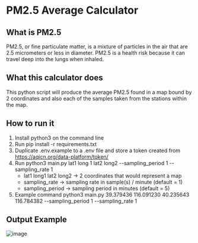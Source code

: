 # PM2.5 Average Calculator
## What is PM2.5
PM2.5, or fine particulate matter, is a mixture of particles in the air that are 2.5 micrometers or less in diameter. PM2.5 is a health risk because it can travel deep into the lungs when inhaled. 

## What this calculator does
This python script will produce the average PM2.5 found in a map bound by 2 coordinates and also each of the samples taken from the stations within the map.

## How to run it
1. Install python3 on the command line
2. Run pip install -r requirements.txt
3. Duplicate .env.example to a .env file and store a token created from https://aqicn.org/data-platform/token/
4. Run python3 main.py lat1 long 1 lat2 long2 --sampling_period 1 --sampling_rate 1
   - lat1 long1 lat2 long2 -> 2 coordinates that would represent a map
   - sampling_rate -> sampling rate in sample(s) / minute (default = 1)
   - sampling_period -> sampling period in minutes (default = 5)
5. Example command python3 main.py 39.379436 116.091230 40.235643 116.784382 --sampling_period 1 --sampling_rate 1

## Output Example
![image](https://github.com/user-attachments/assets/34217e8b-2aac-4acf-b16c-4d9738769661)
